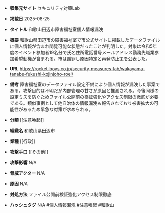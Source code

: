 - **収集元サイト**
セキュリティ対策Lab

- **掲載日**
2025-08-25

- **タイトル**
和歌山田辺市障害福祉室個人情報漏洩

- **概要**
和歌山県田辺市の障害福祉室で市公式サイトに掲載したデータファイルに個人情報が含まれ閲覧可能な状態だったことが判明した。対象は令和5年度のイベント参加者19名分で氏名住所電話番号メールアドレス勤務先職業参加希望動機が含まれる。市は謝罪し原因特定と再発防止策を公表した。

- **URL**
https://rocket-boys.co.jp/security-measures-lab/wakayama-tanabe-fukushi-kojinjoho-roei/

- **備考**
障害福祉室のデータファイル設定不備により個人情報が漏洩した事案である。攻撃目的は不明だが内部管理の甘さが原因と推測される。今後同様の設定ミスを防ぐためファイル公開前の検証強化やアクセス制限の徹底が必要である。類似事例として他自治体の情報漏洩も報告されており被害拡大の可能性があるため早急な対策が求められる。

- **分類**
[[注意喚起]]

- **組織名**
和歌山県田辺市

- **業種**
[[行政]]

- **攻撃手口**
[[その他]]

- **攻撃影響**
N/A

- **脅威アクター**
N/A

- **原因**
N/A

- **対処方法**
ファイル公開前検証強化アクセス制限徹底

- **ハッシュタグ**
N/A #個人情報漏洩 #注意喚起 #和歌山
